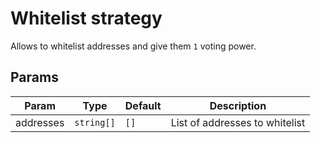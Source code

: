 # Whitelist strategy

Allows to whitelist addresses and give them `1` voting power.

## Params

| Param | Type | Default | Description |
| --- | --- | --- | --- |
| addresses | `string[]` | `[]` | List of addresses to whitelist |
